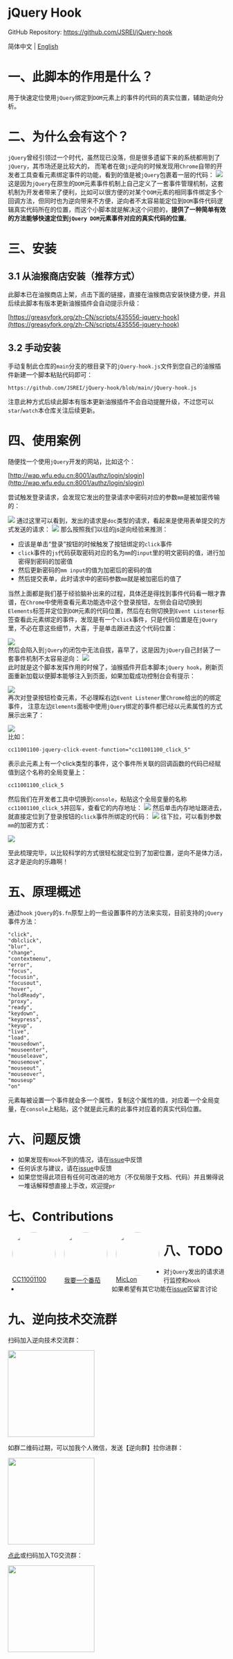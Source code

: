 # jQuery Hook

GitHub Repository: https://github.com/JSREI/jQuery-hook

简体中文 | [English](./README_en.md)

# 一、此脚本的作用是什么？

用于快速定位使用`jQuery`绑定到`DOM`元素上的事件的代码的真实位置，辅助逆向分析。

# 二、为什么会有这个？

`jQuery`曾经引领过一个时代，虽然现已没落，但是很多遗留下来的系统都用到了`jQuery`，其市场还是比较大的， 而笔者在做`js`逆向的时候发现用`Chrome`自带的开发者工具查看元素绑定事件的功能，看到的值是被`jQuery`包裹着一层的代码：
![](markdown-images/README_images/160b9e7a.png)
这是因为`jQuery`在原生的`DOM`元素事件机制上自己定义了一套事件管理机制，这套机制为开发者带来了便利，比如可以很方便的对某个`DOM`元素的相同事件绑定多个回调方法，但同时也为逆向带来不方便，逆向者不太容易能定位到`DOM`事件代码逻辑真实代码所在的位置，而这个小脚本就是解决这个问题的，**提供了一种简单有效的方法能够快速定位到`jQuery DOM`元素事件对应的真实代码的位置**。

# 三、安装

## 3.1 从油猴商店安装（推荐方式）

此脚本已在油猴商店上架，点击下面的链接，直接在油猴商店安装快捷方便，并且后续此脚本有版本更新油猴插件会自动提示升级：  

[https://greasyfork.org/zh-CN/scripts/435556-jquery-hook](https://greasyfork.org/zh-CN/scripts/435556-jquery-hook)

## 3.2 手动安装

手动复制此仓库的`main`分支的根目录下的`jQuery-hook.js`文件到您自己的油猴插件新建一个脚本粘贴代码即可： 

```
https://github.com/JSREI/jQuery-hook/blob/main/jQuery-hook.js
```

注意此种方式后续此脚本有版本更新油猴插件不会自动提醒升级，不过您可以`star`/`watch`本仓库关注后续更新。

# 四、使用案例
随便找一个使用`jQuery`开发的网站，比如这个：  

[http://wap.wfu.edu.cn:8001/authz/login/slogin](http://wap.wfu.edu.cn:8001/authz/login/slogin)

尝试触发登录请求，会发现它发出的登录请求中密码对应的参数`mm`是被加密传输的：

![](markdown-images/README_images/69f2a236.png)
通过这里可以看到，发出的请求是`doc`类型的请求，看起来是使用表单提交的方式发送的请求：
![](markdown-images/README_images/d4bf6528.png)
那么按照我们以往的js逆向经验来推测：

- 应该是单击“登录”按钮的时候触发了按钮绑定的`click`事件
- `click`事件的`js`代码获取密码对应的名为`mm`的`input`里的明文密码的值，进行加密得到密码的加密值
- 然后更新密码的`mm input`的值为加密后的密码的值
- 然后提交表单，此时请求中的密码参数`mm`就是被加密后的值了 

当然上面都是我们基于经验脑补出来的过程，具体还是得找到事件代码看一眼才靠谱，在`Chrome`中使用查看元素功能选中这个登录按钮，左侧会自动切换到`Elements`标签并定位到`DOM`元素的代码位置，然后在右侧切换到`Event Listener`标签查看此元素绑定的事件，发现是有一个`click`事件，只是代码位置是在`jQuery`里，不必在意这些细节，大喜，于是单击跟进去这个代码位置：  

![](markdown-images/README_images/160b9e7a.png)  
然后会陷入到`jQuery`的闭包中无法自拔，喜早了，这是因为`jQuery`自己封装了一套事件机制不太容易逆向：
![](markdown-images/README_images/bb826340.png)  
此时就是这个脚本发挥作用的时候了，油猴插件开启本脚本`jQuery hook`，刷新页面重新加载以便脚本能够注入到页面，如果加载成功控制台会有提示：  

![](markdown-images/README_images/90f8932a.png)  
再次对登录按钮检查元素，不必理睬右边`Event Listener`里`Chrome`给出的的绑定事件， 注意左边`Elements`面板中使用`jQuery`绑定的事件都已经以元素属性的方式展示出来了：

![](markdown-images/README_images/a39e269d.png)  
比如：

```text
cc11001100-jquery-click-event-function="cc11001100_click_5"
```
表示此元素上有一个click类型的事件，这个事件所关联的回调函数的代码已经赋值到这个名称的全局变量上：
```text
cc11001100_click_5
```
然后我们在开发者工具中切换到`console`，粘贴这个全局变量的名称`cc11001100_click_5`并回车，查看它的内存地址：
![](markdown-images/README_images/f12e305d.png)
然后单击内存地址跟进去，就直接定位到了登录按钮的`click`事件所绑定的代码：
![](markdown-images/README_images/3409d649.png)
往下拉，可以看到参数`mm`的加密方式：

![](markdown-images/README_images/0e8288d7.png)

至此梳理完毕，以比较科学的方式很轻松就定位到了加密位置，逆向不是体力活，这才是逆向的乐趣啊！

# 五、原理概述
通过`hook` `jQuery`的`$.fn`原型上的一些设置事件的方法来实现，目前支持的`jQuery`事件方法：

```text
"click", 
"dblclick", 
"blur", 
"change", 
"contextmenu", 
"error", 
"focus",
"focusin", 
"focusout", 
"hover", 
"holdReady", 
"proxy", 
"ready", 
"keydown", 
"keypress",
"keyup", 
"live", 
"load", 
"mousedown", 
"mouseenter", 
"mouseleave", 
"mousemove", 
"mouseout",
"mouseover", 
"mouseup"
"on"
```

元素每被设置一个事件就会多一个属性，复制这个属性的值，对应着一个全局变量，在`console`上粘贴，这个就是此元素的此事件对应着的真实代码位置。

# 六、问题反馈

- 如果发现有`Hook`不到的情况，请在[issue](https://github.com/JSREI/jQuery-hook/issues)中反馈
- 任何诉求与建议，请在[issue](https://github.com/JSREI/jQuery-hook/issues)中反馈
- 如果您觉得此项目有任何可改进的地方（不仅局限于文档、代码）并且懒得说一堆话解释想直接上手改，欢迎提`pr`

# 七、Contributions

<div>
    <ul style="list-style: none; outside: none; margin:0px; padding: 0px;">
        <li style="float: left; margin: 0 10px; display:inline;">
            <a href="https://github.com/cc11001100">
                <img src="https://avatars.githubusercontent.com/u/12819457?v=4" style="width: 100px; border-radius: 100px;"/><br/>CC11001100
            </a>
        </li>
        <li style="float: left; margin: 0 10px; display:inline;">
            <a href="https://github.com/dingcang">
                <img src="https://avatars.githubusercontent.com/u/17334895?v=4" style="width: 100px; border-radius: 100px;"/><br/>我要一个番茄
            </a>
        </li>
        <li style="float: left; margin: 0 10px; display:inline;">
            <a href="https://github.com/mic1on">
                <img src="https://avatars.githubusercontent.com/u/62975647?v=4" style="width: 100px; border-radius: 100px;"/><br/>MicLon
            </a>
        </li>
    </ul>    
</div>






# 八、TODO

- 对`jQuery`发出的请求进行监控和`Hook` 
- 如果希望有其它功能在[issue](https://github.com/CC11001100/jQuery-hook/issues)区留言讨论 

# 九、逆向技术交流群

扫码加入逆向技术交流群：

<img src="./README.assets/image-20241016230653669.png" style="width: 200px">

如群二维码过期，可以加我个人微信，发送【逆向群】拉你进群：

<img src="./README.assets/image-20231030132026541-7614065.png" style="width: 200px">

[点此](https://t.me/jsreijsrei)或扫码加入TG交流群：

<img src="./README.assets/image-20241016231143315.png" style="width: 200px">

